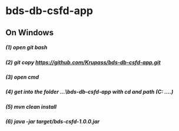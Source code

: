 # bds-db-csfd-app
## On Windows
##### (1) open git bash
##### (2) git copy https://github.com/Krupass/bds-db-csfd-app.git
##### (3) open cmd
##### (4) get into the folder ...\bds-db-csfd-app with cd and path (C: ....)
##### (5) mvn clean install
##### (6) java -jar target/bds-csfd-1.0.0.jar
